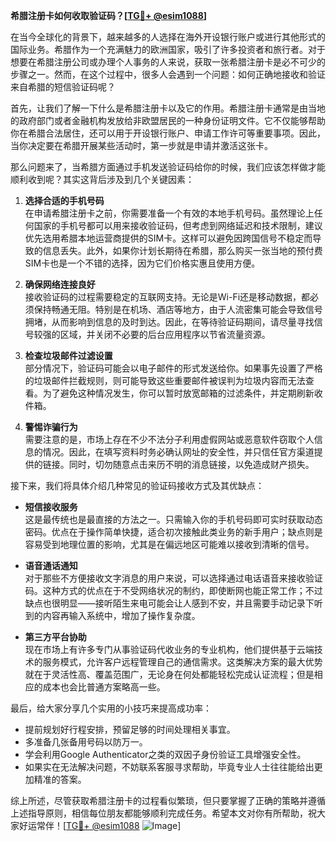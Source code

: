 **希腊注册卡如何收取验证码？[[TG💪+ @esim1088](https://t.me/s/esim1088)]**

在当今全球化的背景下，越来越多的人选择在海外开设银行账户或进行其他形式的国际业务。希腊作为一个充满魅力的欧洲国家，吸引了许多投资者和旅行者。对于想要在希腊注册公司或办理个人事务的人来说，获取一张希腊注册卡是必不可少的步骤之一。然而，在这个过程中，很多人会遇到一个问题：如何正确地接收和验证来自希腊的短信验证码呢？

首先，让我们了解一下什么是希腊注册卡以及它的作用。希腊注册卡通常是由当地的政府部门或者金融机构发放给非欧盟居民的一种身份证明文件。它不仅能够帮助你在希腊合法居住，还可以用于开设银行账户、申请工作许可等重要事项。因此，当你决定要在希腊开展某些活动时，第一步就是申请并激活这张卡。

那么问题来了，当希腊方面通过手机发送验证码给你的时候，我们应该怎样做才能顺利收到呢？其实这背后涉及到几个关键因素：

1. **选择合适的手机号码**  
   在申请希腊注册卡之前，你需要准备一个有效的本地手机号码。虽然理论上任何国家的手机号都可以用来接收验证码，但考虑到网络延迟和技术限制，建议优先选用希腊本地运营商提供的SIM卡。这样可以避免因跨国信号不稳定而导致的信息丢失。此外，如果你计划长期待在希腊，那么购买一张当地的预付费SIM卡也是一个不错的选择，因为它们价格实惠且使用方便。

2. **确保网络连接良好**  
   接收验证码的过程需要稳定的互联网支持。无论是Wi-Fi还是移动数据，都必须保持畅通无阻。特别是在机场、酒店等地方，由于人流密集可能会导致信号拥堵，从而影响到信息的及时到达。因此，在等待验证码期间，请尽量寻找信号较强的区域，并关闭不必要的后台应用程序以节省流量资源。

3. **检查垃圾邮件过滤设置**  
   部分情况下，验证码可能会以电子邮件的形式发送给你。如果事先设置了严格的垃圾邮件拦截规则，则可能导致这些重要邮件被误判为垃圾内容而无法查看。为了避免这种情况发生，你可以暂时放宽邮箱的过滤条件，并定期刷新收件箱。

4. **警惕诈骗行为**  
   需要注意的是，市场上存在不少不法分子利用虚假网站或恶意软件窃取个人信息的情况。因此，在填写资料时务必确认网址的安全性，并只信任官方渠道提供的链接。同时，切勿随意点击来历不明的消息链接，以免造成财产损失。

接下来，我们将具体介绍几种常见的验证码接收方式及其优缺点：

- **短信接收服务**  
   这是最传统也是最直接的方法之一。只需输入你的手机号码即可实时获取动态密码。优点在于操作简单快捷，适合初次接触此类业务的新手用户；缺点则是容易受到地理位置的影响，尤其是在偏远地区可能难以接收到清晰的信号。

- **语音通话通知**  
   对于那些不方便接收文字消息的用户来说，可以选择通过电话语音来接收验证码。这种方式的优点在于不受网络状况的制约，即使断网也能正常工作；不过缺点也很明显——接听陌生来电可能会让人感到不安，并且需要手动记录下听到的内容再输入系统中，增加了操作复杂度。

- **第三方平台协助**  
   现在市场上有许多专门从事验证码代收业务的专业机构，他们提供基于云端技术的服务模式，允许客户远程管理自己的通信需求。这类解决方案的最大优势就在于灵活性高、覆盖范围广，无论身在何处都能轻松完成认证流程；但是相应的成本也会比普通方案略高一些。

最后，给大家分享几个实用的小技巧来提高成功率：

- 提前规划好行程安排，预留足够的时间处理相关事宜。
- 多准备几张备用号码以防万一。
- 学会利用Google Authenticator之类的双因子身份验证工具增强安全性。
- 如果实在无法解决问题，不妨联系客服寻求帮助，毕竟专业人士往往能给出更加精准的答案。

综上所述，尽管获取希腊注册卡的过程看似繁琐，但只要掌握了正确的策略并遵循上述指导原则，相信每位朋友都能够顺利完成任务。希望本文对你有所帮助，祝大家好运常伴！[[TG💪+ @esim1088](https://t.me/s/esim1088) ![Image](https://i.postimg.cc/4NQfJmqS/Snipaste-2025-05-13-00-14-12.png)]